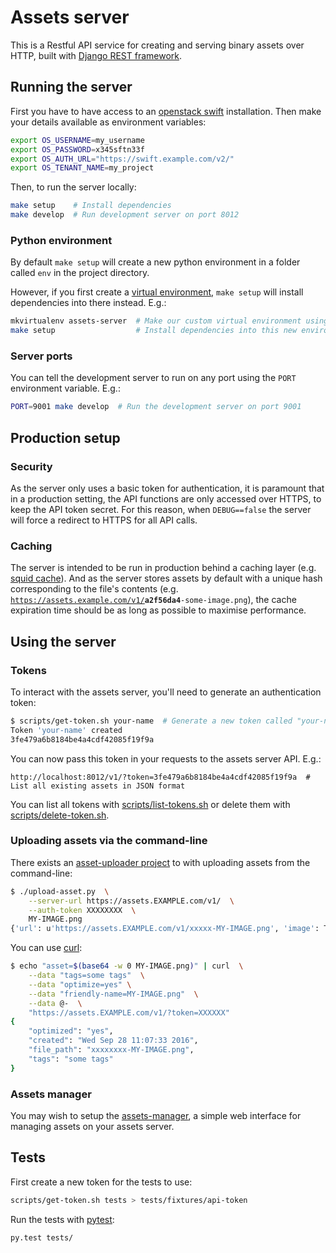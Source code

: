 Assets server
===

This is a Restful API service for creating and serving binary assets over HTTP, built with [Django REST framework](http://www.django-rest-framework.org/).

Running the server
---

First you have to have access to an [openstack swift](http://docs.openstack.org/developer/swift/) installation. Then make your details available as environment variables:

``` bash
export OS_USERNAME=my_username
export OS_PASSWORD=x345sftn33f
export OS_AUTH_URL="https://swift.example.com/v2/"
export OS_TENANT_NAME=my_project
```

Then, to run the server locally:

``` bash
make setup    # Install dependencies
make develop  # Run development server on port 8012
```

### Python environment

By default `make setup` will create a new python environment in a folder called `env` in the project directory.

However, if you first create a [virtual environment](http://docs.python-guide.org/en/latest/dev/virtualenvs/), `make setup` will install dependencies into there instead. E.g.:

``` bash
mkvirtualenv assets-server  # Make our custom virtual environment using virtualenvwrapper
make setup                  # Install dependencies into this new environment
```

### Server ports

You can tell the development server to run on any port using the `PORT` environment variable. E.g.:

``` bash
PORT=9001 make develop  # Run the development server on port 9001
```

Production setup
---

### Security

As the server only uses a basic token for authentication, it is paramount that in a production setting, the API functions are only accessed over HTTPS, to keep the API token secret. For this reason, when `DEBUG==false` the server will force a redirect to HTTPS for all API calls.

### Caching

The server is intended to be run in production behind a caching layer (e.g. [squid cache](http://www.squid-cache.org/)). And as the server stores assets by default with a unique hash corresponding to the file's contents (e.g. <code>https://assets.example.com/v1/<b>a2f56da4</b>-some-image.png</code>), the cache expiration time should be as long as possible to maximise performance.

Using the server
---

### Tokens

To interact with the assets server, you'll need to generate an authentication token:

``` bash
$ scripts/get-token.sh your-name  # Generate a new token called "your-name"
Token 'your-name' created
3fe479a6b8184be4a4cdf42085f19f9a
```

You can now pass this token in your requests to the assets server API. E.g.:

```
http://localhost:8012/v1/?token=3fe479a6b8184be4a4cdf42085f19f9a  # List all existing assets in JSON format
```

You can list all tokens with [scripts/list-tokens.sh](scripts/list-tokens.sh) or delete them with [scripts/delete-token.sh](scripts/delete-token.sh).

### Uploading assets via the command-line

There exists an [asset-uploader project](https://github.com/ubuntudesign/asset-uploader) to with uploading assets from the command-line:

``` bash
$ ./upload-asset.py  \
    --server-url https://assets.EXAMPLE.com/v1/  \
    --auth-token XXXXXXXX  \
    MY-IMAGE.png
{'url': u'https://assets.EXAMPLE.com/v1/xxxxx-MY-IMAGE.png', 'image': True, 'created': u'Tue Sep 27 16:13:22 2016', 'file_path': u'xxxxx-MY-IMAGE.png', 'tags': u''}
```

You can use [curl](https://curl.haxx.se/docs/manpage.html):

``` bash
$ echo "asset=$(base64 -w 0 MY-IMAGE.png)" | curl  \
    --data "tags=some tags"  \
    --data "optimize=yes" \
    --data "friendly-name=MY-IMAGE.png"  \
    --data @-  \
    "https://assets.EXAMPLE.com/v1/?token=XXXXXX"
{
    "optimized": "yes", 
    "created": "Wed Sep 28 11:07:33 2016", 
    "file_path": "xxxxxxxx-MY-IMAGE.png", 
    "tags": "some tags"
}
```

### Assets manager

You may wish to setup the [assets-manager](https://github.com/ubuntudesign/assets-manager/), a simple web interface for managing assets on your assets server.

Tests
---

First create a new token for the tests to use:

``` bash
scripts/get-token.sh tests > tests/fixtures/api-token
```

Run the tests with [pytest](http://pytest.org/):

``` bash
py.test tests/
```
